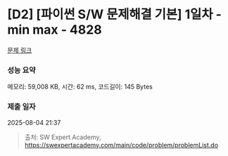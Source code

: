 # [D2] [파이썬 S/W 문제해결 기본] 1일차 - min max - 4828 

[문제 링크](https://swexpertacademy.com/main/code/problem/problemDetail.do?contestProbId=AWTLQZwKon4DFAVT) 

### 성능 요약

메모리: 59,008 KB, 시간: 62 ms, 코드길이: 145 Bytes

### 제출 일자

2025-08-04 21:37



> 출처: SW Expert Academy, https://swexpertacademy.com/main/code/problem/problemList.do